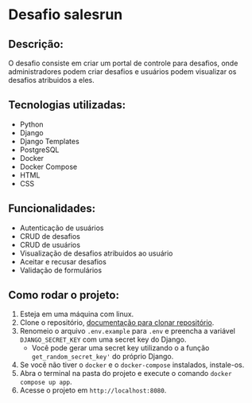 # Desafio salesrun
## Descrição:
O desafio consiste em criar um portal de controle para desafios, onde administradores podem criar desafios e usuários podem visualizar os desafios atribuidos a eles.

## Tecnologias utilizadas:
- Python
- Django
- Django Templates
- PostgreSQL
- Docker
- Docker Compose
- HTML
- CSS

## Funcionalidades:
- Autenticação de usuários
- CRUD de desafios
- CRUD de usuários
- Visualização de desafios atribuidos ao usuário
- Aceitar e recusar desafios
- Validação de formulários

## Como rodar o projeto:
1. Esteja em uma máquina com linux.
2. Clone o repositório, [documentação para clonar repositório](https://www.cloudbees.com/blog/git-pull-how-it-works-with-detailed-examples).
3. Renomeio o arquivo `.env.example` para `.env` e preencha a variável `DJANGO_SECRET_KEY` com uma secret key do Django.
    - Você pode gerar uma secret key utilizando o a função `get_random_secret_key'` do próprio Django.
4. Se você não tiver o `docker` e o `docker-compose` instalados, instale-os.
5. Abra o terminal na pasta do projeto e execute o comando `docker compose up app`.
6. Acesse o projeto em `http://localhost:8080`.
